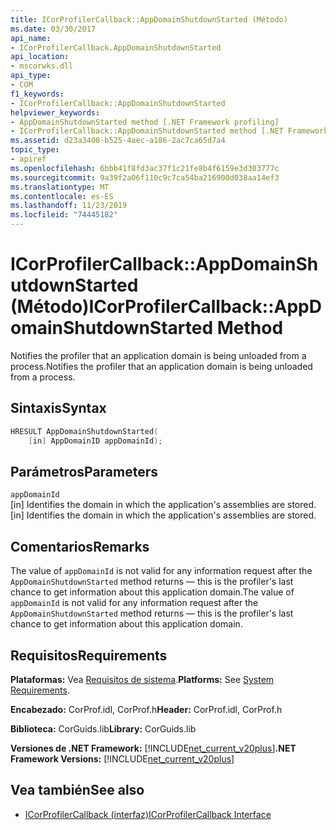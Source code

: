 ```yaml
---
title: ICorProfilerCallback::AppDomainShutdownStarted (Método)
ms.date: 03/30/2017
api_name:
- ICorProfilerCallback.AppDomainShutdownStarted
api_location:
- mscorwks.dll
api_type:
- COM
f1_keywords:
- ICorProfilerCallback::AppDomainShutdownStarted
helpviewer_keywords:
- AppDomainShutdownStarted method [.NET Framework profiling]
- ICorProfilerCallback::AppDomainShutdownStarted method [.NET Framework profiling]
ms.assetid: d23a3408-b525-4aec-a186-2ac7ca65d7a4
topic_type:
- apiref
ms.openlocfilehash: 6bbb41f8fd3ac37f1c21fe8b4f6159e3d303777c
ms.sourcegitcommit: 9a39f2a06f110c9c7ca54ba216900d038aa14ef3
ms.translationtype: MT
ms.contentlocale: es-ES
ms.lasthandoff: 11/23/2019
ms.locfileid: "74445182"
---
```

# <a name="icorprofilercallbackappdomainshutdownstarted-method"></a><span data-ttu-id="4fced-102">ICorProfilerCallback::AppDomainShutdownStarted (Método)</span><span class="sxs-lookup"><span data-stu-id="4fced-102">ICorProfilerCallback::AppDomainShutdownStarted Method</span></span>
<span data-ttu-id="4fced-103">Notifies the profiler that an application domain is being unloaded from a process.</span><span class="sxs-lookup"><span data-stu-id="4fced-103">Notifies the profiler that an application domain is being unloaded from a process.</span></span>  
  
## <a name="syntax"></a><span data-ttu-id="4fced-104">Sintaxis</span><span class="sxs-lookup"><span data-stu-id="4fced-104">Syntax</span></span>  
  
```cpp  
HRESULT AppDomainShutdownStarted(  
    [in] AppDomainID appDomainId);  
```  
  
## <a name="parameters"></a><span data-ttu-id="4fced-105">Parámetros</span><span class="sxs-lookup"><span data-stu-id="4fced-105">Parameters</span></span>  
 `appDomainId`  
 <span data-ttu-id="4fced-106">[in] Identifies the domain in which the application's assemblies are stored.</span><span class="sxs-lookup"><span data-stu-id="4fced-106">[in] Identifies the domain in which the application's assemblies are stored.</span></span>  
  
## <a name="remarks"></a><span data-ttu-id="4fced-107">Comentarios</span><span class="sxs-lookup"><span data-stu-id="4fced-107">Remarks</span></span>  
 <span data-ttu-id="4fced-108">The value of `appDomainId` is not valid for any information request after the `AppDomainShutdownStarted` method returns — this is the profiler's last chance to get information about this application domain.</span><span class="sxs-lookup"><span data-stu-id="4fced-108">The value of `appDomainId` is not valid for any information request after the `AppDomainShutdownStarted` method returns — this is the profiler's last chance to get information about this application domain.</span></span>  
  
## <a name="requirements"></a><span data-ttu-id="4fced-109">Requisitos</span><span class="sxs-lookup"><span data-stu-id="4fced-109">Requirements</span></span>  
 <span data-ttu-id="4fced-110">**Plataformas:** Vea [Requisitos de sistema](../../../../docs/framework/get-started/system-requirements.md).</span><span class="sxs-lookup"><span data-stu-id="4fced-110">**Platforms:** See [System Requirements](../../../../docs/framework/get-started/system-requirements.md).</span></span>  
  
 <span data-ttu-id="4fced-111">**Encabezado:** CorProf.idl, CorProf.h</span><span class="sxs-lookup"><span data-stu-id="4fced-111">**Header:** CorProf.idl, CorProf.h</span></span>  
  
 <span data-ttu-id="4fced-112">**Biblioteca:** CorGuids.lib</span><span class="sxs-lookup"><span data-stu-id="4fced-112">**Library:** CorGuids.lib</span></span>  
  
 <span data-ttu-id="4fced-113">**Versiones de .NET Framework:** [!INCLUDE[net_current_v20plus](../../../../includes/net-current-v20plus-md.md)]</span><span class="sxs-lookup"><span data-stu-id="4fced-113">**.NET Framework Versions:** [!INCLUDE[net_current_v20plus](../../../../includes/net-current-v20plus-md.md)]</span></span>  
  
## <a name="see-also"></a><span data-ttu-id="4fced-114">Vea también</span><span class="sxs-lookup"><span data-stu-id="4fced-114">See also</span></span>

- [<span data-ttu-id="4fced-115">ICorProfilerCallback (interfaz)</span><span class="sxs-lookup"><span data-stu-id="4fced-115">ICorProfilerCallback Interface</span></span>](../../../../docs/framework/unmanaged-api/profiling/icorprofilercallback-interface.md)
